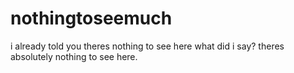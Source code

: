 # nothingtoseemuch
i already told you theres nothing to see here
what did i say? theres absolutely nothing to see here.

